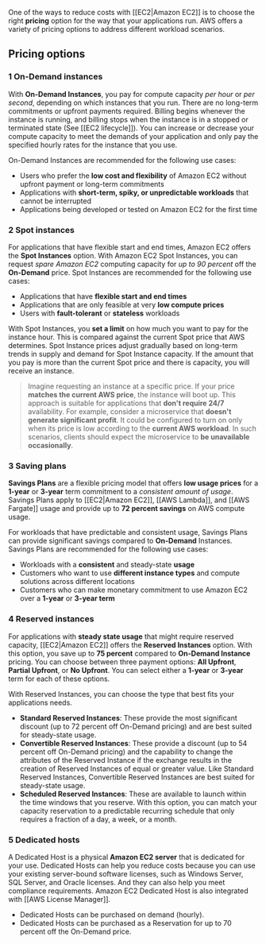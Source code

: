 
One of the ways to reduce costs with [[EC2|Amazon EC2]] is to choose the right **pricing** option for the way that your applications run. AWS offers a variety of pricing options to address different workload scenarios.

## Pricing options

### 1 On-Demand instances

With **On-Demand Instances**, you pay for compute capacity *per hour* or *per second*, depending on which instances that you run. There are no long-term commitments or upfront payments required. Billing begins whenever the instance is running, and billing stops when the instance is in a stopped or terminated state (See [[EC2 lifecycle]]). You can increase or decrease your compute capacity to meet the demands of your application and only pay the specified hourly rates for the instance that you use.  

On-Demand Instances are recommended for the following use cases:

- Users who prefer the **low cost and flexibility** of Amazon EC2 without upfront payment or long-term commitments            
- Applications with **short-term, spiky, or unpredictable workloads** that cannot be interrupted
- Applications being developed or tested on Amazon EC2 for the first time

### 2 Spot instances

For applications that have flexible start and end times, Amazon EC2 offers the **Spot Instances** option. With Amazon EC2 Spot Instances, you can request *spare Amazon EC2* computing capacity for *up to 90 percent* off the **On-Demand** price. Spot Instances are recommended for the following use cases:

- Applications that have **flexible start and end times**            
- Applications that are only feasible at very **low compute prices**            
- Users with **fault-tolerant** or **stateless** workloads            

With Spot Instances, you **set a limit** on how much you want to pay for the instance hour. This is compared against the current Spot price that AWS determines. Spot Instance prices adjust gradually based on long-term trends in supply and demand for Spot Instance capacity. If the amount that you pay is more than the current Spot price and there is capacity, you will receive an instance.

> Imagine requesting an instance at a specific price. If your price **matches the current AWS price**, the instance will boot up. This approach is suitable for applications that **don't require 24/7** availability.
> For example, consider a microservice that **doesn't generate significant profit**. It could be configured to turn on only when its price is low according to the **current AWS workload**. In such scenarios, clients should expect the microservice to **be unavailable occasionally**.

### 3 Saving plans

**Savings Plans** are a flexible pricing model that offers **low usage prices** for a **1-year** or **3-year** term commitment to a *consistent amount of usage*. Savings Plans apply to [[EC2|Amazon EC2]], [[AWS Lambda]], and [[AWS Fargate]] usage and provide up to **72 percent savings** on AWS compute usage.  

For workloads that have predictable and consistent usage, Savings Plans can provide significant savings compared to **On-Demand** Instances. Savings Plans are recommended for the following use cases:

- Workloads with a **consistent** and steady-state **usage**            
- Customers who want to use **different instance types** and compute solutions across different locations        
- Customers who can make monetary commitment to use Amazon EC2 over a **1-year** or **3-year term**

### 4 Reserved instances

For applications with **steady state usage** that might require reserved capacity, [[EC2|Amazon EC2]] offers the **Reserved Instances** option. With this option, you save up to **75 percent** compared to **On-Demand Instance** pricing. You can choose between three payment options: **All Upfront**, **Partial Upfront**, or **No Upfront**. You can select either a **1-year** or **3-year** term for each of these options. 

With Reserved Instances, you can choose the type that best fits your applications needs.     

- **Standard Reserved Instances**: These provide the most significant discount (up to 72 percent off On-Demand pricing) and are best suited for steady-state usage.     
- **Convertible Reserved Instances**: These provide a discount (up to 54 percent off On-Demand pricing) and the capability to change the attributes of the Reserved Instance if the exchange results in the creation of Reserved Instances of equal or greater value. Like Standard Reserved Instances, Convertible Reserved Instances are best suited for steady-state usage.        
- **Scheduled Reserved Instances**: These are available to launch within the time windows that you reserve. With this option, you can match your capacity reservation to a predictable recurring schedule that only requires a fraction of a day, a week, or a month.

### 5 Dedicated hosts

A Dedicated Host is a physical **Amazon EC2 server** that is dedicated for your use. Dedicated Hosts can help you reduce costs because you can use your existing server-bound software licenses, such as Windows Server, SQL Server, and Oracle licenses. And they can also help you meet compliance requirements. Amazon EC2 Dedicated Host is also integrated with [[AWS License Manager]].

- Dedicated Hosts can be purchased on demand (hourly).
- Dedicated Hosts can be purchased as a Reservation for up to 70 percent off the On-Demand price.
